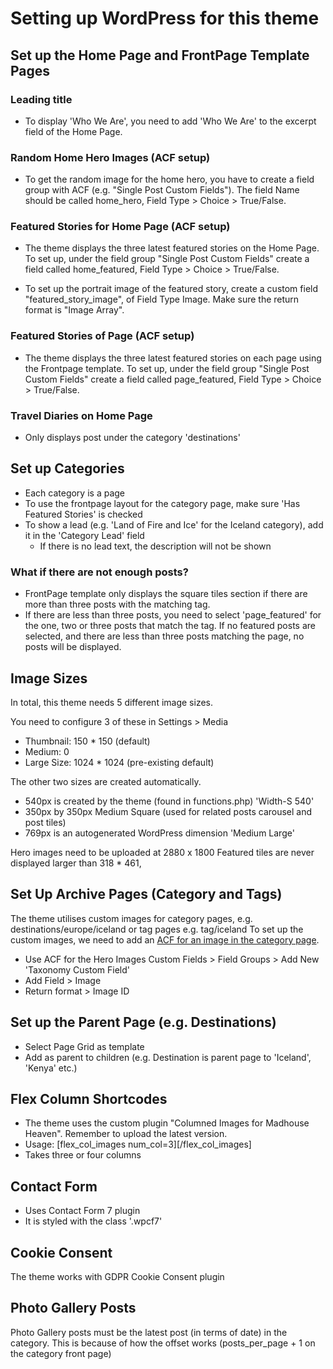 # Setting up WordPress for this theme

## Set up the Home Page and FrontPage Template Pages

### Leading title

- To display 'Who We Are', you need to add 'Who We Are' to the excerpt field of the Home Page.

### Random Home Hero Images (ACF setup)

- To get the random image for the home hero, you have to create a field group with ACF (e.g. "Single Post Custom Fields").
  The field Name should be called home_hero, Field Type > Choice > True/False.

### Featured Stories for Home Page (ACF setup)

- The theme displays the three latest featured stories on the Home Page. To set up, under the field group "Single Post Custom Fields" create a field called home_featured, Field Type > Choice > True/False.

- To set up the portrait image of the featured story, create a custom field "featured_story_image", of Field Type Image. Make sure the return format is "Image Array".

### Featured Stories of Page (ACF setup)

- The theme displays the three latest featured stories on each page using the Frontpage template. To set up, under the field group "Single Post Custom Fields" create a field called page_featured, Field Type > Choice > True/False.

### Travel Diaries on Home Page

- Only displays post under the category 'destinations'

## Set up Categories

- Each category is a page
- To use the frontpage layout for the category page, make sure 'Has Featured Stories' is checked
- To show a lead (e.g. 'Land of Fire and Ice' for the Iceland category), add it in the 'Category Lead' field
  - If there is no lead text, the description will not be shown

### What if there are not enough posts?

- FrontPage template only displays the square tiles section if there are more than three posts with the matching tag.
- If there are less than three posts, you need to select 'page_featured' for the one, two or three posts that match the tag. If no featured posts are selected, and there are less than three posts matching the page, no posts will be displayed.

## Image Sizes

In total, this theme needs 5 different image sizes.

You need to configure 3 of these in Settings > Media

- Thumbnail: 150 \* 150 (default)
- Medium: 0
- Large Size: 1024 \* 1024 (pre-existing default)

The other two sizes are created automatically.

- 540px is created by the theme (found in functions.php) 'Width-S 540'
- 350px by 350px Medium Square (used for related posts carousel and post tiles)
- 769px is an autogenerated WordPress dimension 'Medium Large'

Hero images need to be uploaded at 2880 x 1800
Featured tiles are never displayed larger than 318 \* 461,

## Set Up Archive Pages (Category and Tags)

The theme utilises custom images for category pages, e.g. destinations/europe/iceland or tag pages e.g. tag/iceland
To set up the custom images, we need to add an [ACF for an image in the category page](https://www.advancedcustomfields.com/resources/adding-fields-taxonomy-term/).

- Use ACF for the Hero Images Custom Fields > Field Groups > Add New 'Taxonomy Custom Field'
- Add Field > Image
- Return format > Image ID

## Set up the Parent Page (e.g. Destinations)

- Select Page Grid as template
- Add as parent to children (e.g. Destination is parent page to 'Iceland', 'Kenya' etc.)

## Flex Column Shortcodes

- The theme uses the custom plugin "Columned Images for Madhouse Heaven". Remember to upload the latest version.
- Usage: [flex_col_images num_col=3][/flex_col_images]
- Takes three or four columns

## Contact Form

- Uses Contact Form 7 plugin
- It is styled with the class '.wpcf7'

## Cookie Consent

The theme works with GDPR Cookie Consent plugin

## Photo Gallery Posts

Photo Gallery posts must be the latest post (in terms of date) in the category.
This is because of how the offset works (posts_per_page + 1 on the category front page)
